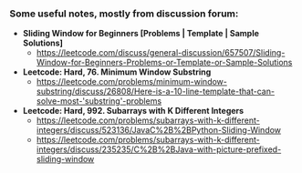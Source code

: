 ### Some useful notes, mostly from discussion forum:

* **Sliding Window for Beginners [Problems | Template | Sample Solutions]**
    * https://leetcode.com/discuss/general-discussion/657507/Sliding-Window-for-Beginners-Problems-or-Template-or-Sample-Solutions
* **Leetcode: Hard, 76. Minimum Window Substring**
    * https://leetcode.com/problems/minimum-window-substring/discuss/26808/Here-is-a-10-line-template-that-can-solve-most-'substring'-problems
* **Leetcode: Hard, 992. Subarrays with K Different Integers**
    * https://leetcode.com/problems/subarrays-with-k-different-integers/discuss/523136/JavaC%2B%2BPython-Sliding-Window
    * https://leetcode.com/problems/subarrays-with-k-different-integers/discuss/235235/C%2B%2BJava-with-picture-prefixed-sliding-window
